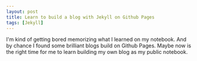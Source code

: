 ```yaml
---
layout: post
title: Learn to build a blog with Jekyll on Github Pages
tags: [Jekyll]
---
```


I'm kind of getting bored memorizing what I learned on my notebook. And by chance I found some brilliant blogs build on Github Pages. Maybe now is the right time for me to learn building my own blog as my public notebook.
